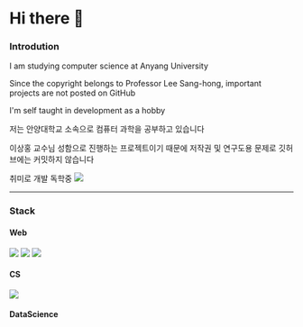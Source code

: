 # Hi there 👋

### Introdution

I am studying computer science at Anyang University


Since the copyright belongs to Professor Lee Sang-hong, important projects are not posted on GitHub


I'm self taught in development as a hobby





저는 안양대학교 소속으로 컴퓨터 과학을 공부하고 있습니다


이상홍 교수님 성함으로 진행하는 프로젝트이기 때문에 저작권 및 연구도용 문제로 깃허브에는 커밋하지 않습니다


취미로 개발 독학중 
<img src="https://img.shields.io/badge/표시할이름-색상?style=for-the-badge&logo=기술스택아이콘&logoColor=white">

---

### Stack

#### Web
<img src="https://img.shields.io/badge/JavaScript-F7DF1E?style=for-the-badge&logo=&logoColor=white">
<img src="https://img.shields.io/badge/React-61DAFB?style=for-the-badge&logo=React&logoColor=white">
<img src="https://img.shields.io/badge/Node.js-339933?style=for-the-badge&logo=NodeJS&logoColor=white">


#### CS
<img src="https://img.shields.io/badge/C-A8B9CC?style=for-the-badge&logo=C&logoColor=white">

####  DataScience
